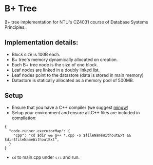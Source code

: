 # B+ Tree

B+ tree implementation for NTU's CZ4031 course of Database Systems Principles.

## Implementation details:

- Block size is 100B each.
- B+ tree's memory dynamically allocated on creation.
- Each B+ tree node is the size of one block.
- Leaf nodes are linked in a doubly linked list.
- Leaf nodes point to the datastore (data is stored in main memory)
- Datastore is statically allocated as a memory pool of 500MB.

## Setup

- Ensure that you have a C++ compiler (we suggest [mingw](https://sourceforge.net/projects/mingw-w64/))
- Setup your environment and ensure all C++ files are included in compilation:

```
{
  "code-runner.executorMap": {
    "cpp": "cd $dir && g++ *.cpp -o $fileNameWithoutExt && $dir$fileNameWithoutExt",
  }
}
```

- `cd` to main.cpp under `src` and run.
